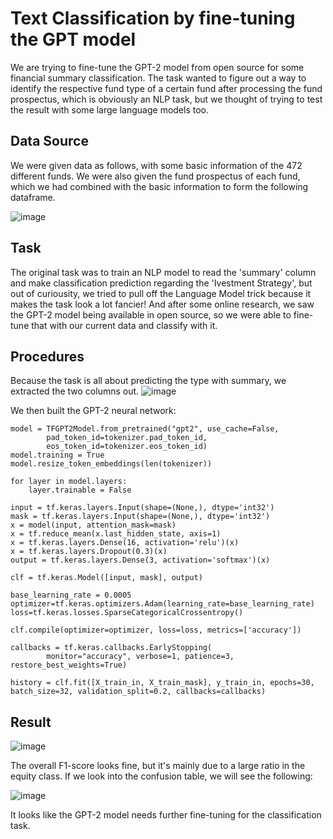 # Text Classification by fine-tuning the GPT model

We are trying to fine-tune the GPT-2 model from open source for some financial summary classification. The task wanted to figure out a way to identify the respective fund type of a certain fund after processing the fund prospectus, which is obviously an NLP task, but we thought of trying to test the result with some large language models too. 

## Data Source
We were given data as follows, with some basic information of the 472 different funds. We were also given the fund prospectus of each fund, which we had combined with the basic information to form the following dataframe.

![image](https://github.com/ThomasK1018/GPT-Classification/assets/69462048/4abbcbd9-5ee5-4036-94aa-88696cf29f6f)

## Task
The original task was to train an NLP model to read the 'summary' column and make classification prediction regarding the 'Ivestment Strategy', but out of curiousity, we tried to pull off the Language Model trick because it makes the task look a lot fancier! And after some online research, we saw the GPT-2 model being available in open source, so we were able to fine-tune that with our current data and classify with it. 

## Procedures
Because the task is all about predicting the type with summary, we extracted the two columns out. 
![image](https://github.com/ThomasK1018/GPT-Classification/assets/69462048/0f94a8ec-1c65-4f77-a69b-395b694f2d19)

We then built the GPT-2 neural network:
```
model = TFGPT2Model.from_pretrained("gpt2", use_cache=False,
        pad_token_id=tokenizer.pad_token_id,
        eos_token_id=tokenizer.eos_token_id)
model.training = True
model.resize_token_embeddings(len(tokenizer))

for layer in model.layers:
    layer.trainable = False

input = tf.keras.layers.Input(shape=(None,), dtype='int32')
mask = tf.keras.layers.Input(shape=(None,), dtype='int32')
x = model(input, attention_mask=mask)
x = tf.reduce_mean(x.last_hidden_state, axis=1)
x = tf.keras.layers.Dense(16, activation='relu')(x)
x = tf.keras.layers.Dropout(0.3)(x)
output = tf.keras.layers.Dense(3, activation='softmax')(x)

clf = tf.keras.Model([input, mask], output)

base_learning_rate = 0.0005
optimizer=tf.keras.optimizers.Adam(learning_rate=base_learning_rate)
loss=tf.keras.losses.SparseCategoricalCrossentropy()

clf.compile(optimizer=optimizer, loss=loss, metrics=['accuracy'])

callbacks = tf.keras.callbacks.EarlyStopping(
        monitor="accuracy", verbose=1, patience=3, restore_best_weights=True)

history = clf.fit([X_train_in, X_train_mask], y_train_in, epochs=30, batch_size=32, validation_split=0.2, callbacks=callbacks)
```

## Result

![image](https://github.com/ThomasK1018/GPT-Classification/assets/69462048/80f4286a-2056-48c8-917a-97a663934a29)

The overall F1-score looks fine, but it's mainly due to a large ratio in the equity class. If we look into the confusion table, we will see the following:

![image](https://github.com/ThomasK1018/GPT-Classification/assets/69462048/2c6b3268-1565-46f8-bced-226b1255cd74)

It looks like the GPT-2 model needs further fine-tuning for the classification task.


